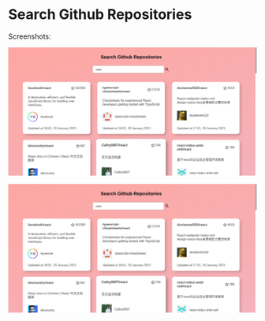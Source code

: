 # Search Github Repositories

Screenshots:

![alt text](https://raw.githubusercontent.com/manitejachitla/Phoenix-Robotix/master/screenshots/UI.png)





![alt text](https://raw.githubusercontent.com/manitejachitla/Phoenix-Robotix/master/screenshots/UI.png)
